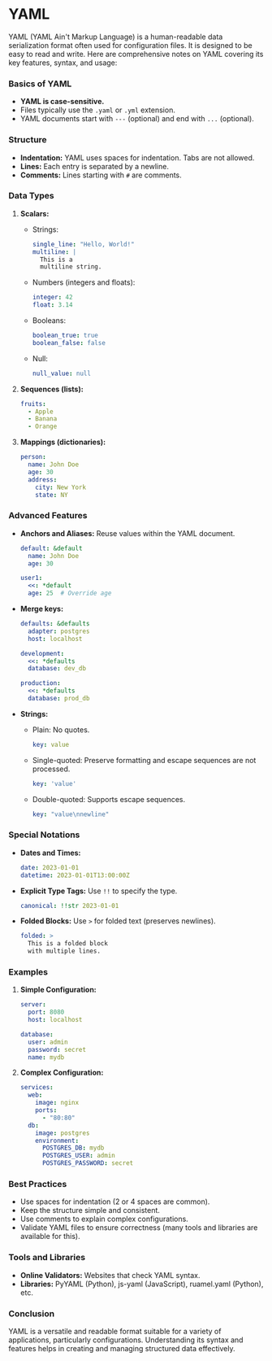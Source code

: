 <h1>YAML</h1>

YAML (YAML Ain't Markup Language) is a human-readable data serialization format often used for configuration files. It is designed to be easy to read and write. Here are comprehensive notes on YAML covering its key features, syntax, and usage:

### Basics of YAML

- **YAML is case-sensitive.**
- Files typically use the `.yaml` or `.yml` extension.
- YAML documents start with `---` (optional) and end with `...` (optional).

### Structure

- **Indentation:** YAML uses spaces for indentation. Tabs are not allowed.
- **Lines:** Each entry is separated by a newline.
- **Comments:** Lines starting with `#` are comments.

### Data Types

1. **Scalars:**
   - Strings:
     ```yaml
     single_line: "Hello, World!"
     multiline: |
       This is a
       multiline string.
     ```
   - Numbers (integers and floats):
     ```yaml
     integer: 42
     float: 3.14
     ```
   - Booleans:
     ```yaml
     boolean_true: true
     boolean_false: false
     ```
   - Null:
     ```yaml
     null_value: null
     ```

2. **Sequences (lists):**
   ```yaml
   fruits:
     - Apple
     - Banana
     - Orange
   ```

3. **Mappings (dictionaries):**
   ```yaml
   person:
     name: John Doe
     age: 30
     address:
       city: New York
       state: NY
   ```

### Advanced Features

- **Anchors and Aliases:** Reuse values within the YAML document.
  ```yaml
  default: &default
    name: John Doe
    age: 30

  user1:
    <<: *default
    age: 25  # Override age
  ```

- **Merge keys:**
  ```yaml
  defaults: &defaults
    adapter: postgres
    host: localhost

  development:
    <<: *defaults
    database: dev_db

  production:
    <<: *defaults
    database: prod_db
  ```

- **Strings:**
  - Plain: No quotes.
    ```yaml
    key: value
    ```
  - Single-quoted: Preserve formatting and escape sequences are not processed.
    ```yaml
    key: 'value'
    ```
  - Double-quoted: Supports escape sequences.
    ```yaml
    key: "value\nnewline"
    ```

### Special Notations

- **Dates and Times:**
  ```yaml
  date: 2023-01-01
  datetime: 2023-01-01T13:00:00Z
  ```

- **Explicit Type Tags:** Use `!!` to specify the type.
  ```yaml
  canonical: !!str 2023-01-01
  ```

- **Folded Blocks:** Use `>` for folded text (preserves newlines).
  ```yaml
  folded: >
    This is a folded block
    with multiple lines.
  ```

### Examples

1. **Simple Configuration:**
   ```yaml
   server:
     port: 8080
     host: localhost

   database:
     user: admin
     password: secret
     name: mydb
   ```

2. **Complex Configuration:**
   ```yaml
   services:
     web:
       image: nginx
       ports:
         - "80:80"
     db:
       image: postgres
       environment:
         POSTGRES_DB: mydb
         POSTGRES_USER: admin
         POSTGRES_PASSWORD: secret
   ```

### Best Practices

- Use spaces for indentation (2 or 4 spaces are common).
- Keep the structure simple and consistent.
- Use comments to explain complex configurations.
- Validate YAML files to ensure correctness (many tools and libraries are available for this).

### Tools and Libraries

- **Online Validators:** Websites that check YAML syntax.
- **Libraries:** PyYAML (Python), js-yaml (JavaScript), ruamel.yaml (Python), etc.

### Conclusion

YAML is a versatile and readable format suitable for a variety of applications, particularly configurations. Understanding its syntax and features helps in creating and managing structured data effectively.
